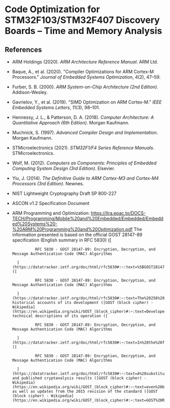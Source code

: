 # Code Optimization for STM32F103/STM32F407 Discovery Boards – Time and Memory Analysis

## References

- ARM Holdings (2020). _ARM Architecture Reference Manual_. ARM Ltd.  
- Baque, A., et al. (2020). "Compiler Optimizations for ARM Cortex-M Processors." _Journal of Embedded Systems Optimization_, 4(2), 47–59.  
- Furber, S. B. (2000). _ARM System-on-Chip Architecture (2nd Edition)_. Addison-Wesley.  
- Gavrielov, Y., et al. (2019). "SIMD Optimization on ARM Cortex-M." _IEEE Embedded Systems Letters_, 11(3), 98–101.  
- Hennessy, J. L., & Patterson, D. A. (2018). _Computer Architecture: A Quantitative Approach (6th Edition)_. Morgan Kaufmann.  
- Muchnick, S. (1997). _Advanced Compiler Design and Implementation_. Morgan Kaufmann.  
- STMicroelectronics (2021). _STM32F1/F4 Series Reference Manuals_. STMicroelectronics.  
- Wolf, M. (2012). _Computers as Components: Principles of Embedded Computing System Design (3rd Edition)_. Elsevier.  
- Yiu, J. (2014). _The Definitive Guide to ARM Cortex-M3 and Cortex-M4 Processors (3rd Edition)_. Newnes.
- NIST Lightweight Cryptography Draft SP 800-227
- ASCON v1.2 Specification Document
- ARM Programming and Optimization: https://lira.epac.to/DOCS-TECH/Programming/Mobile%20and%20Embedded/Embedded/Embedded%20Systems%20-%20ARM%20Programming%20and%20Optimization.pdf
The information presented is based on the official GOST 28147-89 specification (English summary in RFC 5830) ([
            
                RFC 5830 - GOST 28147-89: Encryption, Decryption, and Message Authentication Code (MAC) Algorithms
            
        ](https://datatracker.ietf.org/doc/html/rfc5830#:~:text=%5BGOST28147,MAC%29%20generation%20rules)) ([
            
                RFC 5830 - GOST 28147-89: Encryption, Decryption, and Message Authentication Code (MAC) Algorithms
            
        ](https://datatracker.ietf.org/doc/html/rfc5830#:~:text=The%20256%20bits%20of%20the,X7%20are)), historical accounts of its development ([GOST (block cipher) - Wikipedia](https://en.wikipedia.org/wiki/GOST_(block_cipher)#:~:text=Developed%20in%20the%201970s%2C%20the,3)), technical descriptions of its operation ([
            
                RFC 5830 - GOST 28147-89: Encryption, Decryption, and Message Authentication Code (MAC) Algorithms
            
        ](https://datatracker.ietf.org/doc/html/rfc5830#:~:text=In%20the%20first%20round%2C%20the,of%20register%20N1%20is%20unchanged)) ([
            
                RFC 5830 - GOST 28147-89: Encryption, Decryption, and Message Authentication Code (MAC) Algorithms
            
        ](https://datatracker.ietf.org/doc/html/rfc5830#:~:text=A%20substitution%20box%20%28S,bit%20vector%20by%20a)), and published cryptanalysis results ([GOST (block cipher) - Wikipedia](https://en.wikipedia.org/wiki/GOST_(block_cipher)#:~:text=even%20been%20called%20,11)), as well as updates from the 2015 revision of the standard ([GOST (block cipher) - Wikipedia](https://en.wikipedia.org/wiki/GOST_(block_cipher)#:~:text=GOST%20R%2034.12,bit%20block%20cipher%20called%20Kuznyechik)).
